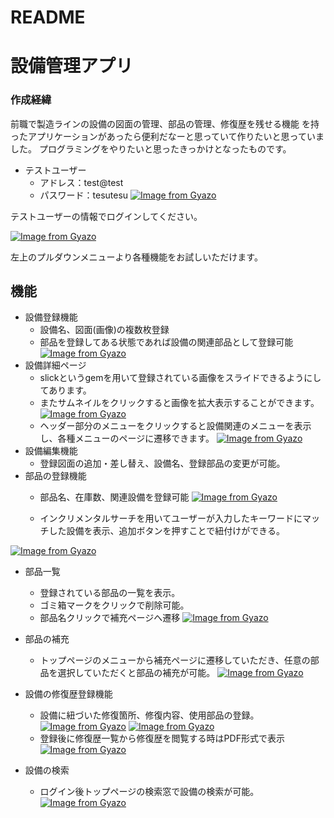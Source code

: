 # README

# 設備管理アプリ

###  作成経緯
前職で製造ラインの設備の図面の管理、部品の管理、修復歴を残せる機能
を持ったアプリケーションがあったら便利だなーと思っていて作りたいと思っていました。
プログラミングをやりたいと思ったきっかけとなったものです。

- テストユーザー
  - アドレス：test@test
  - パスワード：tesutesu
[![Image from Gyazo](https://i.gyazo.com/50c28992e2c90a213d0d5141200f50f0.png)](https://gyazo.com/50c28992e2c90a213d0d5141200f50f0)  

テストユーザーの情報でログインしてください。

[![Image from Gyazo](https://i.gyazo.com/9952dab20c63aa1557f71e1febbe7f25.png)](https://gyazo.com/9952dab20c63aa1557f71e1febbe7f25)

左上のプルダウンメニューより各種機能をお試しいただけます。
## 機能
- 設備登録機能
  - 設備名、図面(画像)の複数枚登録
  - 部品を登録してある状態であれば設備の関連部品として登録可能
  [![Image from Gyazo](https://i.gyazo.com/2448a715650c74484f238d27a7792346.gif)](https://gyazo.com/2448a715650c74484f238d27a7792346)
- 設備詳細ページ
  - slickというgemを用いて登録されている画像をスライドできるようにしてあります。
  - またサムネイルをクリックすると画像を拡大表示することができます。
[![Image from Gyazo](https://i.gyazo.com/d38daf8ae0c159e050d009b06ed4d74e.gif)](https://gyazo.com/d38daf8ae0c159e050d009b06ed4d74e)
  - ヘッダー部分のメニューをクリックすると設備関連のメニューを表示し、各種メニューのページに遷移できます。
[![Image from Gyazo](https://i.gyazo.com/eba2d317d0a83550682c2e2dd8d1906a.jpg)](https://gyazo.com/eba2d317d0a83550682c2e2dd8d1906a)
- 設備編集機能
  - 登録図面の追加・差し替え、設備名、登録部品の変更が可能。
- 部品の登録機能
  - 部品名、在庫数、関連設備を登録可能
[![Image from Gyazo](https://i.gyazo.com/5922d8e4330ab950a729afff24fcc9d8.gif)](https://gyazo.com/5922d8e4330ab950a729afff24fcc9d8)

  - インクリメンタルサーチを用いてユーザーが入力したキーワードにマッチした設備を表示、追加ボタンを押すことで紐付けができる。
 
[![Image from Gyazo](https://i.gyazo.com/801522d630d7a0afdeba61a85b52b34d.gif)](https://gyazo.com/801522d630d7a0afdeba61a85b52b34d)

- 部品一覧
  - 登録されている部品の一覧を表示。
  - ゴミ箱マークをクリックで削除可能。
  - 部品名クリックで補充ページへ遷移
[![Image from Gyazo](https://i.gyazo.com/89cd359226e1077639c3fc3869fb8a18.png)](https://gyazo.com/89cd359226e1077639c3fc3869fb8a18)
  
- 部品の補充
  - トップページのメニューから補充ページに遷移していただき、任意の部品を選択していただくと部品の補充が可能。
  [![Image from Gyazo](https://i.gyazo.com/8dc4628178dc7a10fcdc26d122da6a0d.png)](https://gyazo.com/8dc4628178dc7a10fcdc26d122da6a0d)
- 設備の修復歴登録機能
  - 設備に紐づいた修復箇所、修復内容、使用部品の登録。
 [![Image from Gyazo](https://i.gyazo.com/c303a529bdfe992411e619b8cf5b388b.gif)](https://gyazo.com/c303a529bdfe992411e619b8cf5b388b)
[![Image from Gyazo](https://i.gyazo.com/370d3fa20fba80162c36c104e8224ee8.gif)](https://gyazo.com/370d3fa20fba80162c36c104e8224ee8)
  - 登録後に修復歴一覧から修復歴を閲覧する時はPDF形式で表示
 [![Image from Gyazo](https://i.gyazo.com/0041412008c4ae5d54c6a137c26879d9.gif)](https://gyazo.com/0041412008c4ae5d54c6a137c26879d9)
- 設備の検索
  - ログイン後トップページの検索窓で設備の検索が可能。
 [![Image from Gyazo](https://i.gyazo.com/b5e7b151e5bb8297ccc723bb23acf707.gif)](https://gyazo.com/b5e7b151e5bb8297ccc723bb23acf707)